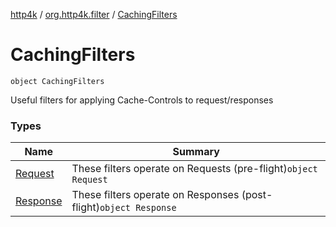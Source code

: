 [http4k](../../index.md) / [org.http4k.filter](../index.md) / [CachingFilters](./index.md)

# CachingFilters

`object CachingFilters`

Useful filters for applying Cache-Controls to request/responses

### Types

| Name | Summary |
|---|---|
| [Request](-request/index.md) | These filters operate on Requests (pre-flight)`object Request` |
| [Response](-response/index.md) | These filters operate on Responses (post-flight)`object Response` |
